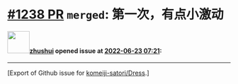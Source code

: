 # [\#1238 PR](https://github.com/komeiji-satori/Dress/pull/1238) `merged`: 第一次，有点小激动

#### <img src="https://avatars.githubusercontent.com/u/71423104?u=8e0a4543e66c42990e4f8d9f4fd6d6f9121bf649&v=4" width="50">[zhushui](https://github.com/zhushui) opened issue at [2022-06-23 07:21](https://github.com/komeiji-satori/Dress/pull/1238):






-------------------------------------------------------------------------------



[Export of Github issue for [komeiji-satori/Dress](https://github.com/komeiji-satori/Dress).]
